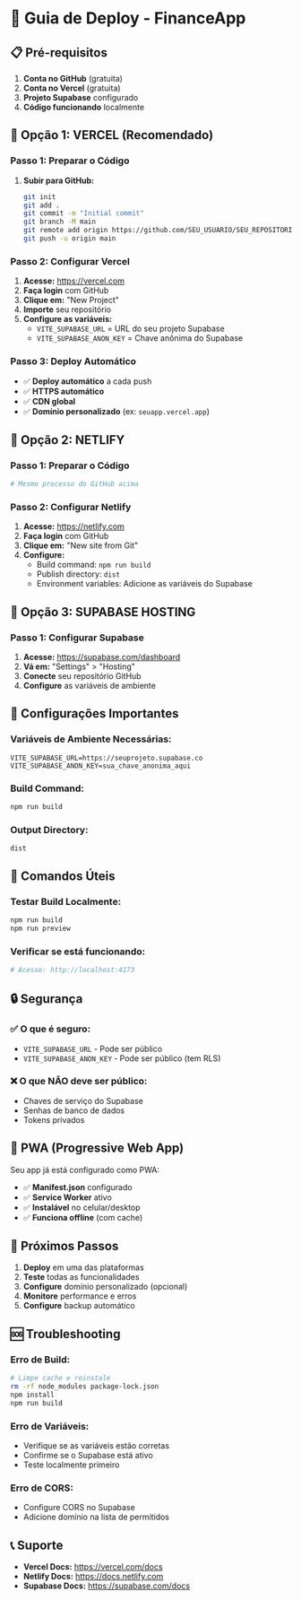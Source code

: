 # 🚀 Guia de Deploy - FinanceApp

## 📋 Pré-requisitos

1. **Conta no GitHub** (gratuita)
2. **Conta no Vercel** (gratuita)
3. **Projeto Supabase** configurado
4. **Código funcionando** localmente

## 🌟 Opção 1: VERCEL (Recomendado)

### Passo 1: Preparar o Código

1. **Subir para GitHub:**
   ```bash
   git init
   git add .
   git commit -m "Initial commit"
   git branch -M main
   git remote add origin https://github.com/SEU_USUARIO/SEU_REPOSITORIO.git
   git push -u origin main
   ```

### Passo 2: Configurar Vercel

1. **Acesse:** https://vercel.com
2. **Faça login** com GitHub
3. **Clique em:** "New Project"
4. **Importe** seu repositório
5. **Configure as variáveis:**
   - `VITE_SUPABASE_URL` = URL do seu projeto Supabase
   - `VITE_SUPABASE_ANON_KEY` = Chave anônima do Supabase

### Passo 3: Deploy Automático

- ✅ **Deploy automático** a cada push
- ✅ **HTTPS automático**
- ✅ **CDN global**
- ✅ **Domínio personalizado** (ex: `seuapp.vercel.app`)

## 🌟 Opção 2: NETLIFY

### Passo 1: Preparar o Código
```bash
# Mesmo processo do GitHub acima
```

### Passo 2: Configurar Netlify

1. **Acesse:** https://netlify.com
2. **Faça login** com GitHub
3. **Clique em:** "New site from Git"
4. **Configure:**
   - Build command: `npm run build`
   - Publish directory: `dist`
   - Environment variables: Adicione as variáveis do Supabase

## 🌟 Opção 3: SUPABASE HOSTING

### Passo 1: Configurar Supabase

1. **Acesse:** https://supabase.com/dashboard
2. **Vá em:** "Settings" > "Hosting"
3. **Conecte** seu repositório GitHub
4. **Configure** as variáveis de ambiente

## 🔧 Configurações Importantes

### Variáveis de Ambiente Necessárias:
```env
VITE_SUPABASE_URL=https://seuprojeto.supabase.co
VITE_SUPABASE_ANON_KEY=sua_chave_anonima_aqui
```

### Build Command:
```bash
npm run build
```

### Output Directory:
```
dist
```

## 🚀 Comandos Úteis

### Testar Build Localmente:
```bash
npm run build
npm run preview
```

### Verificar se está funcionando:
```bash
# Acesse: http://localhost:4173
```

## 🔒 Segurança

### ✅ O que é seguro:
- `VITE_SUPABASE_URL` - Pode ser público
- `VITE_SUPABASE_ANON_KEY` - Pode ser público (tem RLS)

### ❌ O que NÃO deve ser público:
- Chaves de serviço do Supabase
- Senhas de banco de dados
- Tokens privados

## 📱 PWA (Progressive Web App)

Seu app já está configurado como PWA:
- ✅ **Manifest.json** configurado
- ✅ **Service Worker** ativo
- ✅ **Instalável** no celular/desktop
- ✅ **Funciona offline** (com cache)

## 🎯 Próximos Passos

1. **Deploy** em uma das plataformas
2. **Teste** todas as funcionalidades
3. **Configure** domínio personalizado (opcional)
4. **Monitore** performance e erros
5. **Configure** backup automático

## 🆘 Troubleshooting

### Erro de Build:
```bash
# Limpe cache e reinstale
rm -rf node_modules package-lock.json
npm install
npm run build
```

### Erro de Variáveis:
- Verifique se as variáveis estão corretas
- Confirme se o Supabase está ativo
- Teste localmente primeiro

### Erro de CORS:
- Configure CORS no Supabase
- Adicione domínio na lista de permitidos

## 📞 Suporte

- **Vercel Docs:** https://vercel.com/docs
- **Netlify Docs:** https://docs.netlify.com
- **Supabase Docs:** https://supabase.com/docs
